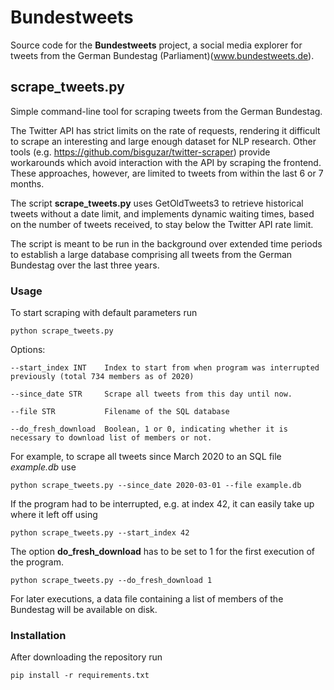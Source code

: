 # Bundestweets

Source code for the **Bundestweets** project, a social media explorer for tweets from the German Bundestag (Parliament)(www.bundestweets.de).
 
## scrape_tweets.py

Simple command-line tool for scraping tweets from the German Bundestag.

The Twitter API has strict limits on the rate of requests, rendering it difficult to scrape an interesting and large enough dataset for NLP research. Other tools (e.g. https://github.com/bisguzar/twitter-scraper) provide workarounds which avoid interaction with the API by scraping the frontend. These approaches, however, are limited to tweets from within the last 6 or 7 months. 

The script **scrape_tweets.py** uses GetOldTweets3 to retrieve historical tweets without a date limit, and implements dynamic waiting times, based on the number of tweets received, to stay below the Twitter API rate limit.

The script is meant to be run in the background over extended time periods to establish a large database comprising all tweets from the German Bundestag over the last three years.

### Usage

To start scraping with default parameters run
    
`python scrape_tweets.py`

Options:

    --start_index INT    Index to start from when program was interrupted previously (total 734 members as of 2020)
    
    --since_date STR     Scrape all tweets from this day until now.  
    
    --file STR           Filename of the SQL database
    
    --do_fresh_download  Boolean, 1 or 0, indicating whether it is necessary to download list of members or not.

For example, to scrape all tweets since March 2020 to an SQL file *example.db* use

`python scrape_tweets.py --since_date 2020-03-01 --file example.db`

If the program had to be interrupted, e.g. at index 42, it can easily take up where it left off using

`python scrape_tweets.py --start_index 42`

The option **do_fresh_download** has to be set to 1 for the first execution of the program. 

`python scrape_tweets.py --do_fresh_download 1`

For later executions, a data file containing a list of members of the Bundestag will be available on disk.

### Installation

After downloading the repository run 

`pip install -r requirements.txt`

